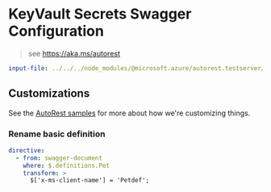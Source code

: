 # KeyVault Secrets Swagger Configuration

> see https://aka.ms/autorest

```yaml
input-file: ../../../node_modules/@microsoft.azure/autorest.testserver/swagger/xms-error-responses.json
```

## Customizations

See the [AutoRest samples](https://github.com/Azure/autorest/tree/master/Samples/3b-custom-transformations)
for more about how we're customizing things.

### Rename basic definition

```yaml
directive:
  - from: swagger-document
    where: $.definitions.Pet
    transform: >
      $['x-ms-client-name'] = 'Petdef';
```
